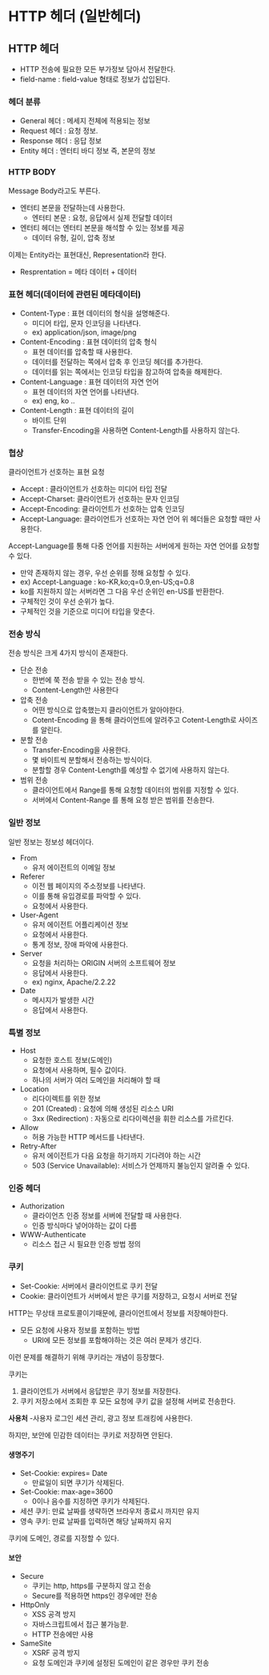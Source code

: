 HTTP 헤더 (일반헤더)
==
## HTTP 헤더
- HTTP 전송에 필요한 모든 부가정보 담아서 전달한다.
- field-name : field-value 형태로 정보가 삽입된다.

### 헤더 분류
- General 헤더 : 메세지 전체에 적용되는 정보 
- Request 헤더 : 요청 정보.
- Response 헤더 : 응답 정보
- Entity 헤더 : 엔터티 바디 정보 즉, 본문의 정보

### HTTP BODY
Message Body라고도 부른다.
- 엔터티 본문을 전달하는데 사용한다.
  - 엔터티 본문 : 요청, 응답에서 실제 전달할 데이터
- 엔터티 헤더는 엔터티 본문을 해석할 수 있는 정보를 제공
  - 데이터 유형, 길이, 압축 정보

이제는 Entity라는 표현대신, Representation라 한다.
- Resprentation = 메타 데이터 + 데이터


### 표현 헤더(데이터에 관련된 메타데이터)
- Content-Type : 표현 데이터의 형식을 설명해준다.
  - 미디어 타입, 문자 인코딩을 나타낸다.
  - ex) application/json, image/png
- Content-Encoding : 표현 데이터의 압축 형식
  - 표현 데이터를 압축할 때 사용한다.
  - 데이터를 전달하는 쪽에서 압축 후 인코딩 헤더를 추가한다.
  - 데이터를 읽는 쪽에서는 인코딩 타입을 참고하여 압축을 해제한다.
- Content-Language : 표현 데이터의 자연 언어
  - 표현 데이터의 자연 언어를 나타낸다. 
  - ex) eng, ko ..
- Content-Length : 표현 데이터의 길이
  - 바이트 단위
  - Transfer-Encoding을 사용하면  Content-Length를 사용하지 않는다.
  


### 협상
클라이언트가 선호하는 표현 요청
- Accept : 클라이언트가 선호하는 미디어 타입 전달
- Accept-Charset: 클라이언트가 선호하는 문자 인코딩
- Accept-Encoding: 클라이언트가 선호하는 압축 인코딩
- Accept-Language: 클라이언트가 선호하는 자연 언어
위 헤더들은 요청할 때만 사용한다.

Accept-Language를 통해 다중 언어를 지원하는 서버에게 원하는 자연 언어를 요청할 수 있다.
- 만약 존재하지 않는 경우, 우선 순위를 정해 요청할 수 있다.
- ex) Accept-Language : ko-KR,ko;q=0.9,en-US;q=0.8
- ko를 지원하지 않는 서버라면 그 다음 우선 순위인 en-US를 반환한다.
- 구체적인 것이 우선 순위가 높다.
- 구체적인 것을 기준으로 미디어 타입을 맞춘다.


### 전송 방식
전송 방식은 크게 4가지 방식이 존재한다.
- 단순 전송
  - 한번에 쭉 전송 받을 수 있는 전송 방식.
  - Content-Length만 사용한다
- 압축 전송
  - 어떤 방식으로 압축했는지 클라이언트가 알아야한다.
  - Cotent-Encoding 을 통해 클라이언트에 알려주고 Cotent-Length로 사이즈를 알린다.
- 분할 전송
  - Transfer-Encoding을 사용한다.
  - 몇 바이트씩 분할해서 전송하는 방식이다.
  - 분할할 경우 Content-Length를 예상할 수 없기에 사용하지 않는다.
- 범위 전송
  - 클라이언트에서 Range를 통해 요청할 데이터의 범위를 지정할 수 있다.
  - 서버에서 Content-Range 를 통해 요청 받은 범위를 전송한다.


### 일반 정보
일반 정보는 정보성 헤더이다.
- From
  - 유저 에이전트의 이메일 정보
- Referer
  - 이전 웹 페이지의 주소정보를 나타낸다.
  - 이를 통해 유입경로를 파악할 수 있다.
  - 요청에서 사용한다.
- User-Agent
  - 유저 에이전트 어플리케이션 정보
  - 요청에서 사용한다.
  - 통계 정보, 장애 파악에 사용한다.
- Server
  - 요청을 처리하는 ORIGIN 서버의 소프트웨어 정보
  - 응답에서 사용한다.
  - ex) nginx, Apache/2.2.22
- Date
  - 메시지가 발생한 시간
  - 응답에서 사용한다.


### 특별 정보
- Host
  - 요청한 호스트 정보(도메인)
  - 요청에서 사용하며, 필수 값이다.
  - 하나의 서버가 여러 도메인을 처리해야 할 때
- Location
  - 리다이렉트를 위한 정보
  - 201 (Created) : 요청에 의해 생성된 리소스 URI
  - 3xx (Redirection) : 자동으로 리다이렉션을 휘한 리소스를 가르킨다.
- Allow
  - 허용 가능한 HTTP 메서드를 나타낸다.
- Retry-After
  - 유저 에이전트가 다음 요청을 하기까지 기다려야 하는 시간
  - 503 (Service Unavailable): 서비스가 언제까지 불능인지 알려줄 수 있다.

### 인증 헤더
- Authorization
  - 클라이언츠 인증 정보를 서버에 전달할 때 사용한다.
  - 인증 방식마다 넣어야하는 값이 다름
- WWW-Authenticate
  - 리소스 접근 시 필요한 인증 방법 정의

### 쿠키
- Set-Cookie: 서버에서 클라이언트로 쿠키 전달
- Cookie: 클라이언트가 서버에서 받은 쿠기를 저장하고, 요청시 서버로 전달

HTTP는 무상태 프로토콜이기때문에, 클라이언트에서 정보를 저장해야한다.

- 모든 요청에 사용자 정보를 포함하는 방법
  - URI에 모든 정보를 포함해야하는 것은 여러 문제가 생긴다.

이런 문제를 해결하기 위해 쿠키라는 개념이 등장했다.

쿠키는 
1. 클라이언트가 서버에서 응답받은 쿠기 정보를 저장한다.
2. 쿠키 저장소에서 조회한 후 모든 요청에 쿠키 값을 설정해 서버로 전송한다.

**사용처**
-사용자 로그인 세션 관리, 광고 정보 트래킹에 사용한다.

하지만, 보안에 민감한 데이터는 쿠키로 저장하면 안된다.

#### 생명주기 
- Set-Cookie: expires= Date
  - 만료일이 되면 쿠기가 삭제된다.
- Set-Cookie: max-age=3600
  - 0이나 음수를 지정하면 쿠키가 삭제된다.
- 세션 쿠키: 만료 날짜를 생략하면 브라우저 종료시 까지만 유지 
- 영속 쿠키: 만료 날짜를 입력하면 해당 날짜까지 유지

쿠키에 도메인, 경로를 지정할 수 있다.


#### 보안
- Secure
  - 쿠키는 http, https를 구분하지 않고 전송
  - Secure를 적용하면 https인 경우에만 전송
- HttpOnly
  - XSS 공격 방지
  - 자바스크립트에서 접근 불가능핟.
  - HTTP 전송에만 사용
- SameSite
  - XSRF 공격 방지
  - 요청 도메인과 쿠키에 설정된 도메인이 같은 경우만 쿠키 전송
